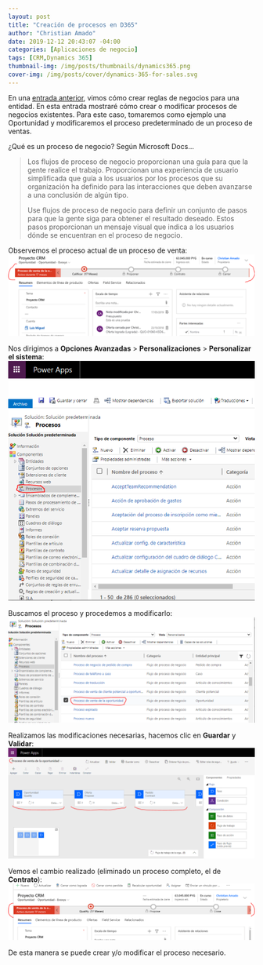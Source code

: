 ```yaml
---
layout: post
title: "Creación de procesos en D365"
author: "Christian Amado"
date: 2019-12-12 20:43:07 -04:00
categories: [Aplicaciones de negocio]
tags: [CRM,Dynamics 365]
thumbnail-img: /img/posts/thumbnails/dynamics365.png
cover-img: /img/posts/cover/dynamics-365-for-sales.svg
---
```


En una [entrada anterior](/2019/12/creacion-de-reglas-de-negocios/), vimos cómo crear reglas de negocios para una entidad. En esta entrada mostraré cómo crear o modificar procesos de negocios existentes. Para este caso, tomaremos como ejemplo una Oportunidad y modificaremos el proceso predeterminado de un proceso de ventas.

¿Qué es un proceso de negocio? Según Microsoft Docs...

<!--more-->

> Los flujos de proceso de negocio proporcionan una guía para que la gente realice el trabajo. Proporcionan una experiencia de usuario simplificada que guía a los usuarios por los procesos que su organización ha definido para las interacciones que deben avanzarse a una conclusión de algún tipo.
> 
> Use flujos de proceso de negocio para definir un conjunto de pasos para que la gente siga para obtener el resultado deseado. Estos pasos proporcionan un mensaje visual que indica a los usuarios dónde se encuentran en el proceso de negocio.

Observemos el proceso actual de un proceso de venta:  
![](/img/posts/migrated/2019/12/2-6.png)  

Nos dirigimos a **Opciones Avanzadas** > **Personalizaciones** > **Personalizar el sistema**:  
![](/img/posts/migrated/2019/12/1-6.png)  

Buscamos el proceso y procedemos a modificarlo:  
![](/img/posts/migrated/2019/12/3-6.png)  

Realizamos las modificaciones necesarias, hacemos clic en **Guardar** y **Validar**:  
![](/img/posts/migrated/2019/12/4-5.png)  

Vemos el cambio realizado (eliminado un proceso completo, el de **Contrato**):  
![](/img/posts/migrated/2019/12/5-3.png)  

De esta manera se puede crear y/o modificar el proceso necesario.